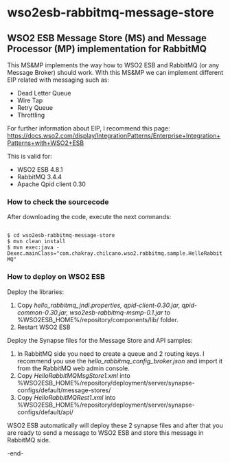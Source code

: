 # wso2esb-rabbitmq-message-store
<h2>WSO2 ESB Message Store (MS) and Message Processor (MP) implementation for RabbitMQ</h2>

This MS&MP implements the way how to WSO2 ESB and RabbitMQ (or any Message Broker) should work.
With this MS&MP we can implement different EIP related with messaging such as:

<ul>
    <li>Dead Letter Queue
    <li>Wire Tap
    <li>Retry Queue
    <li>Throttling
</ul>

For further information about EIP, I recommend this page:  https://docs.wso2.com/display/IntegrationPatterns/Enterprise+Integration+Patterns+with+WSO2+ESB

This is valid for:

<ul>
<li>WSO2 ESB 4.8.1
<li>RabbitMQ 3.4.4
<li>Apache Qpid client 0.30
</ul>

<h3>How to check the sourcecode</h3>

After downloading the code, execute the next commands:

<code>
$ cd wso2esb-rabbitmq-message-store
$ mvn clean install
$ mvn exec:java -Dexec.mainClass="com.chakray.chilcano.wso2.rabbitmq.sample.HelloRabbitMQ"
</code>

<h3>How to deploy on WSO2 ESB</h3>

Deploy the libraries:

<ol>
<li> Copy <i>hello_rabbitmq_jndi.properties, qpid-client-0.30.jar, qpid-common-0.30.jar, wso2esb-rabbitmq-msmp-0.1.jar</i> to %WSO2ESB_HOME%/repository/components/lib/ folder.
<li> Restart WSO2 ESB
</ol>

Deploy the Synapse files for the Message Store and API samples:

<ol>
<li> In RabbitMQ side you need to create a queue and 2 routing keys. I recommend you use the <i>hello_rabbitmq_config_broker.json</i> and import it from the RabbitMQ web admin console.
<li> Copy <i>HelloRabbitMQMsgStore1.xml</i> into %WSO2ESB_HOME%/repository/deployment/server/synapse-configs/default/message-stores/
<LI> Copy <i>HelloRabbitMQRest1.xml</i> into %WSO2ESB_HOME%/repository/deployment/server/synapse-configs/default/api/
</ol>

WSO2 ESB automatically will deploy these 2 synapse files and after that you are ready to send a message to WSO2 ESB and store this message in RabbitMQ side.



-end-


